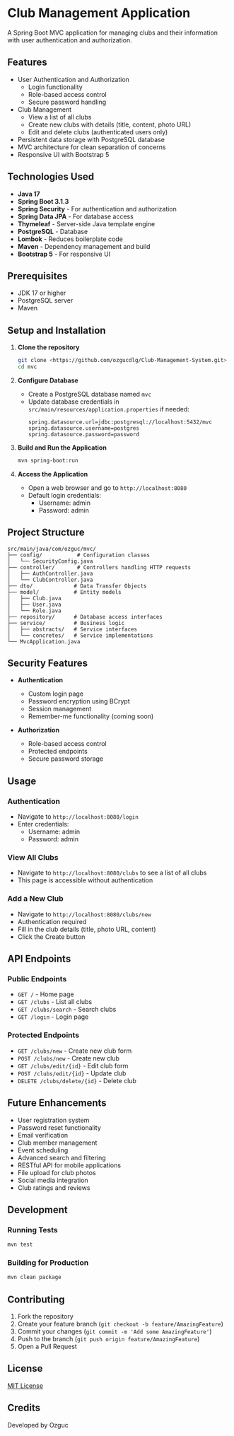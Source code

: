 # Club Management Application

A Spring Boot MVC application for managing clubs and their information with user authentication and authorization.

## Features

- User Authentication and Authorization
  - Login functionality
  - Role-based access control
  - Secure password handling
- Club Management
  - View a list of all clubs
  - Create new clubs with details (title, content, photo URL)
  - Edit and delete clubs (authenticated users only)
- Persistent data storage with PostgreSQL database
- MVC architecture for clean separation of concerns
- Responsive UI with Bootstrap 5

## Technologies Used

- **Java 17**
- **Spring Boot 3.1.3**
- **Spring Security** - For authentication and authorization
- **Spring Data JPA** - For database access
- **Thymeleaf** - Server-side Java template engine
- **PostgreSQL** - Database
- **Lombok** - Reduces boilerplate code
- **Maven** - Dependency management and build
- **Bootstrap 5** - For responsive UI

## Prerequisites

- JDK 17 or higher
- PostgreSQL server
- Maven

## Setup and Installation

1. **Clone the repository**
   ```bash
   git clone <https://github.com/ozgucdlg/Club-Management-System.git>
   cd mvc
   ```

2. **Configure Database**
   - Create a PostgreSQL database named `mvc`
   - Update database credentials in `src/main/resources/application.properties` if needed:
     ```properties
     spring.datasource.url=jdbc:postgresql://localhost:5432/mvc
     spring.datasource.username=postgres
     spring.datasource.password=password
     ```

3. **Build and Run the Application**
   ```bash
   mvn spring-boot:run
   ```

4. **Access the Application**
   - Open a web browser and go to `http://localhost:8080`
   - Default login credentials:
     - Username: admin
     - Password: admin

## Project Structure

```
src/main/java/com/ozguc/mvc/
├── config/           # Configuration classes
│   └── SecurityConfig.java
├── controller/       # Controllers handling HTTP requests
│   ├── AuthController.java
│   └── ClubController.java
├── dto/             # Data Transfer Objects
├── model/           # Entity models
│   ├── Club.java
│   ├── User.java
│   └── Role.java
├── repository/      # Database access interfaces
├── service/         # Business logic
│   ├── abstracts/   # Service interfaces
│   └── concretes/   # Service implementations
└── MvcApplication.java
```

## Security Features

- **Authentication**
  - Custom login page
  - Password encryption using BCrypt
  - Session management
  - Remember-me functionality (coming soon)

- **Authorization**
  - Role-based access control
  - Protected endpoints
  - Secure password storage

## Usage

### Authentication
- Navigate to `http://localhost:8080/login`
- Enter credentials:
  - Username: admin
  - Password: admin

### View All Clubs
- Navigate to `http://localhost:8080/clubs` to see a list of all clubs
- This page is accessible without authentication

### Add a New Club
- Navigate to `http://localhost:8080/clubs/new`
- Authentication required
- Fill in the club details (title, photo URL, content)
- Click the Create button

## API Endpoints

### Public Endpoints
- `GET /` - Home page
- `GET /clubs` - List all clubs
- `GET /clubs/search` - Search clubs
- `GET /login` - Login page

### Protected Endpoints
- `GET /clubs/new` - Create new club form
- `POST /clubs/new` - Create new club
- `GET /clubs/edit/{id}` - Edit club form
- `POST /clubs/edit/{id}` - Update club
- `DELETE /clubs/delete/{id}` - Delete club

## Future Enhancements

- User registration system
- Password reset functionality
- Email verification
- Club member management
- Event scheduling
- Advanced search and filtering
- RESTful API for mobile applications
- File upload for club photos
- Social media integration
- Club ratings and reviews

## Development

### Running Tests
```bash
mvn test
```

### Building for Production
```bash
mvn clean package
```

## Contributing

1. Fork the repository
2. Create your feature branch (`git checkout -b feature/AmazingFeature`)
3. Commit your changes (`git commit -m 'Add some AmazingFeature'`)
4. Push to the branch (`git push origin feature/AmazingFeature`)
5. Open a Pull Request

## License

[MIT License](LICENSE)

## Credits

Developed by Ozguc 
